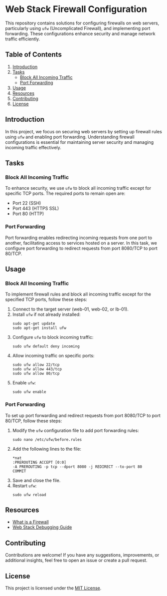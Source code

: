 # Web Stack Firewall Configuration

This repository contains solutions for configuring firewalls on web servers, particularly using `ufw` (Uncomplicated Firewall), and implementing port forwarding. These configurations enhance security and manage network traffic efficiently.

## Table of Contents
1. [Introduction](#introduction)
2. [Tasks](#tasks)
    - [Block All Incoming Traffic](#block-all-incoming-traffic)
    - [Port Forwarding](#port-forwarding)
3. [Usage](#usage)
4. [Resources](#resources)
5. [Contributing](#contributing)
6. [License](#license)

## Introduction

In this project, we focus on securing web servers by setting up firewall rules using `ufw` and enabling port forwarding. Understanding firewall configurations is essential for maintaining server security and managing incoming traffic effectively.

## Tasks

### Block All Incoming Traffic

To enhance security, we use `ufw` to block all incoming traffic except for specific TCP ports. The required ports to remain open are:
- Port 22 (SSH)
- Port 443 (HTTPS SSL)
- Port 80 (HTTP)

### Port Forwarding

Port forwarding enables redirecting incoming requests from one port to another, facilitating access to services hosted on a server. In this task, we configure port forwarding to redirect requests from port 8080/TCP to port 80/TCP.

## Usage

### Block All Incoming Traffic

To implement firewall rules and block all incoming traffic except for the specified TCP ports, follow these steps:

1. Connect to the target server (web-01, web-02, or lb-01).
2. Install `ufw` if not already installed:
    ```
    sudo apt-get update
    sudo apt-get install ufw
    ```
3. Configure `ufw` to block incoming traffic:
    ```
    sudo ufw default deny incoming
    ```
4. Allow incoming traffic on specific ports:
    ```
    sudo ufw allow 22/tcp
    sudo ufw allow 443/tcp
    sudo ufw allow 80/tcp
    ```
5. Enable `ufw`:
    ```
    sudo ufw enable
    ```

### Port Forwarding

To set up port forwarding and redirect requests from port 8080/TCP to port 80/TCP, follow these steps:

1. Modify the `ufw` configuration file to add port forwarding rules:
    ```
    sudo nano /etc/ufw/before.rules
    ```
2. Add the following lines to the file:
    ```
    *nat
    :PREROUTING ACCEPT [0:0]
    -A PREROUTING -p tcp --dport 8080 -j REDIRECT --to-port 80
    COMMIT
    ```
3. Save and close the file.
4. Restart `ufw`:
    ```
    sudo ufw reload
    ```

## Resources

- [What is a Firewall](https://en.wikipedia.org/wiki/Firewall_%28computing%29)
- [Web Stack Debugging Guide](https://intranet.alxswe.com/concepts/68)

## Contributing

Contributions are welcome! If you have any suggestions, improvements, or additional insights, feel free to open an issue or create a pull request.

## License

This project is licensed under the [MIT License](#).
